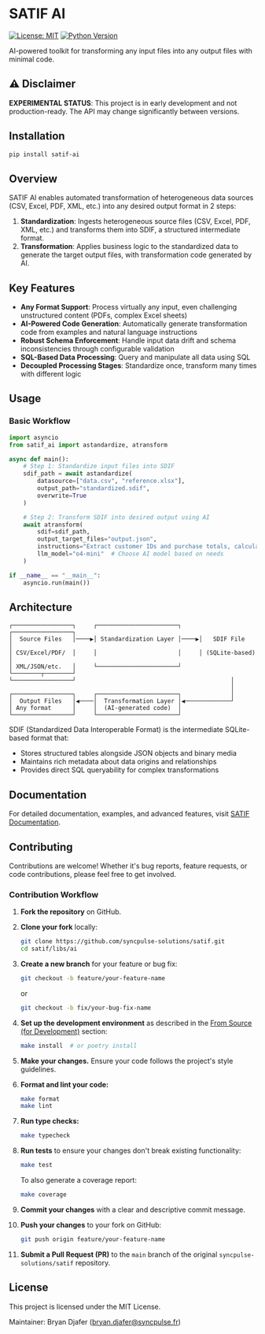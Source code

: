 # SATIF AI

[![License: MIT](https://img.shields.io/badge/License-MIT-yellow.svg)](https://opensource.org/licenses/MIT)
[![Python Version](https://img.shields.io/badge/python-3.10%2B-blue.svg)](https://www.python.org/downloads/)

AI-powered toolkit for transforming any input files into any output files with minimal code.

## ⚠️ Disclaimer

**EXPERIMENTAL STATUS**: This project is in early development and not production-ready. The API may change significantly between versions.

## Installation

```bash
pip install satif-ai
```

## Overview

SATIF AI enables automated transformation of heterogeneous data sources (CSV, Excel, PDF, XML, etc.) into any desired output format in 2 steps:

1. **Standardization**: Ingests heterogeneous source files (CSV, Excel, PDF, XML, etc.) and transforms them into SDIF, a structured intermediate format.
2. **Transformation**: Applies business logic to the standardized data to generate the target output files, with transformation code generated by AI.

## Key Features

- **Any Format Support**: Process virtually any input, even challenging unstructured content (PDFs, complex Excel sheets)
- **AI-Powered Code Generation**: Automatically generate transformation code from examples and natural language instructions
- **Robust Schema Enforcement**: Handle input data drift and schema inconsistencies through configurable validation
- **SQL-Based Data Processing**: Query and manipulate all data using SQL
- **Decoupled Processing Stages**: Standardize once, transform many times with different logic

## Usage

### Basic Workflow

```python
import asyncio
from satif_ai import astandardize, atransform

async def main():
    # Step 1: Standardize input files into SDIF
    sdif_path = await astandardize(
        datasource=["data.csv", "reference.xlsx"],
        output_path="standardized.sdif",
        overwrite=True
    )

    # Step 2: Transform SDIF into desired output using AI
    await atransform(
        sdif=sdif_path,
        output_target_files="output.json",
        instructions="Extract customer IDs and purchase totals, calculate the average purchase value per customer, and output as JSON with customer_id and avg_purchase_value fields.",
        llm_model="o4-mini"  # Choose AI model based on needs
    )

if __name__ == "__main__":
    asyncio.run(main())
```

## Architecture

```
┌─────────────────┐     ┌───────────────────────┐     ┌─────────────────┐
│  Source Files   │────▶│ Standardization Layer │────▶│   SDIF File     │
│ CSV/Excel/PDF/  │     │                       │     │ (SQLite-based)  │
│ XML/JSON/etc.   │     └───────────────────────┘     └────────┬────────┘
└─────────────────┘                                            │
                                                               │
┌─────────────────┐     ┌───────────────────────┐              │
│  Output Files   │◀────│  Transformation Layer │◀─────────────┘
│ Any format      │     │  (AI-generated code)  │
└─────────────────┘     └───────────────────────┘
```

SDIF (Standardized Data Interoperable Format) is the intermediate SQLite-based format that:

- Stores structured tables alongside JSON objects and binary media
- Maintains rich metadata about data origins and relationships
- Provides direct SQL queryability for complex transformations

## Documentation

For detailed documentation, examples, and advanced features, visit [SATIF Documentation](https://syncpulse-solutions.github.io/satif/).

## Contributing

Contributions are welcome! Whether it's bug reports, feature requests, or code contributions, please feel free to get involved.

### Contribution Workflow

1. **Fork the repository** on GitHub.
2. **Clone your fork** locally:

   ```bash
   git clone https://github.com/syncpulse-solutions/satif.git
   cd satif/libs/ai
   ```
3. **Create a new branch** for your feature or bug fix:

   ```bash
   git checkout -b feature/your-feature-name
   ```

   or

   ```bash
   git checkout -b fix/your-bug-fix-name
   ```
4. **Set up the development environment** as described in the [From Source (for Development)](#from-source-for-development) section:

   ```bash
   make install  # or poetry install
   ```
5. **Make your changes.** Ensure your code follows the project's style guidelines.
6. **Format and lint your code:**

   ```bash
   make format
   make lint
   ```
7. **Run type checks:**

   ```bash
   make typecheck
   ```
8. **Run tests** to ensure your changes don't break existing functionality:

   ```bash
   make test
   ```

   To also generate a coverage report:

   ```bash
   make coverage
   ```
9. **Commit your changes** with a clear and descriptive commit message.
10. **Push your changes** to your fork on GitHub:

    ```bash
    git push origin feature/your-feature-name
    ```
11. **Submit a Pull Request (PR)** to the `main` branch of the original `syncpulse-solutions/satif` repository.

## License

This project is licensed under the MIT License.

Maintainer: Bryan Djafer (bryan.djafer@syncpulse.fr)
